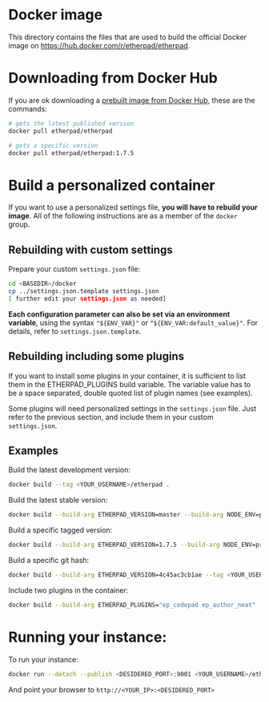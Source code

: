 # Docker image

This directory contains the files that are used to build the official Docker image on https://hub.docker.com/r/etherpad/etherpad.

# Downloading from Docker Hub
If you are ok downloading a [prebuilt image from Docker Hub](https://hub.docker.com/r/etherpad/etherpad), these are the commands:
```bash
# gets the latest published version
docker pull etherpad/etherpad

# gets a specific version
docker pull etherpad/etherpad:1.7.5
```

# Build a personalized container

If you want to use a personalized settings file, **you will have to rebuild your image**.
All of the following instructions are as a member of the `docker` group.

## Rebuilding with custom settings
Prepare your custom `settings.json` file:
```bash
cd <BASEDIR>/docker
cp ../settings.json.template settings.json
[ further edit your settings.json as needed]
```

**Each configuration parameter can also be set via an environment variable**, using the syntax `"${ENV_VAR}"` or `"${ENV_VAR:default_value}"`. For details, refer to `settings.json.template`.

## Rebuilding including some plugins
If you want to install some plugins in your container, it is sufficient to list them in the ETHERPAD_PLUGINS build variable.
The variable value has to be a space separated, double quoted list of plugin names (see examples).

Some plugins will need personalized settings in the `settings.json` file. Just refer to the previous section, and include them in your custom `settings.json`.

## Examples

Build the latest development version:
```bash
docker build --tag <YOUR_USERNAME>/etherpad .
```

Build the latest stable version:
```bash
docker build --build-arg ETHERPAD_VERSION=master --build-arg NODE_ENV=production --tag <YOUR_USERNAME>/etherpad .
```

Build a specific tagged version:
```bash
docker build --build-arg ETHERPAD_VERSION=1.7.5 --build-arg NODE_ENV=production --tag <YOUR_USERNAME>/etherpad .
```

Build a specific git hash:
```bash
docker build --build-arg ETHERPAD_VERSION=4c45ac3cb1ae --tag <YOUR_USERNAME>/etherpad .
```

Include two plugins in the container:
```bash
docker build --build-arg ETHERPAD_PLUGINS="ep_codepad ep_author_neat" --tag <YOUR_USERNAME>/etherpad .
```

# Running your instance:

To run your instance:
```bash
docker run --detach --publish <DESIDERED_PORT>:9001 <YOUR_USERNAME>/etherpad
```

And point your browser to `http://<YOUR_IP>:<DESIDERED_PORT>`

